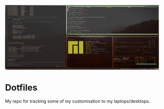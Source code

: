 ![fake busy](https://github.com/bsecker/Dotfiles/blob/master/fakebusy.png)

# Dotfiles

My repo for tracking some of my customisation to my laptops/desktops.
